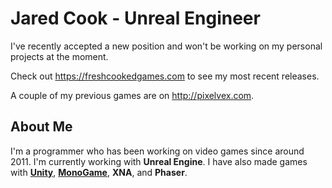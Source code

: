 # Jared Cook - Unreal Engineer
I've recently accepted a new position and won't be working on my personal projects at the moment.

Check out https://freshcookedgames.com to see my most recent releases.

A couple of my previous games are on http://pixelvex.com.

## About Me
I'm a programmer who has been working on video games since around 2011. I'm currently working with **Unreal Engine**. I have also made games with [**Unity**](https://store.steampowered.com/app/1693310/Winging_It/), [**MonoGame**](https://store.steampowered.com/app/564080/Metagalactic_Blitz/), **XNA**, and **Phaser**.

